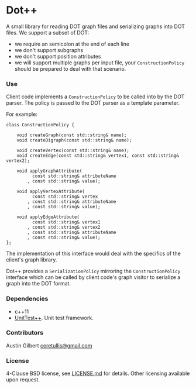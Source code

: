 # Dot++

A small library for reading DOT graph files and serializing graphs into DOT files. We support a subset of DOT: 

- we require an semicolon at the end of each line
- we don't support subgraphs
- we don't support position attributes 
- we will support multiple graphs per input file, your `ConstructionPolicy` should be prepared to deal with that scenario.

### Use 

Client code implements a `ConstructionPolicy` to be called into by the DOT parser. The policy is passed to the DOT parser as a template parameter. 

For example:

    class ConstructionPolicy {

        void createGraph(const std::string& name);
        void createDigraph(const std::string& name);

        void createVertex(const std::string& name);
        void createEdge(const std::string& vertex1, const std::string& vertex2);

        void applyGraphAttribute(
              const std::string& attributeName
            , const std::string& value);

        void applyVertexAttribute(
              const std::string& vertex
            , const std::string& attributeName
            , const std::string& value);

        void applyEdgeAttribute(
              const std::string& vertex1
            , const std::string& vertex2
            , const std::string& attributeName
            , const std::string& value);
    };

The implementation of this interface would deal with the specifics of the client's graph library. 

Dot++ provides a `SerializationPolicy` mirroring the `ConstructionPolicy` interface which can be called by client code's graph visitor to serialize a graph into the DOT format. 

### Dependencies 

- c++11
- [UnitTest++](https://github.com/unittest-cpp/unittest-cpp). Unit test framework.

### Contributors 

Austin Gilbert <ceretullis@gmail.com>

### License

4-Clause BSD license, see [LICENSE.md](LICENSE.md) for details. Other licensing available upon request. 
